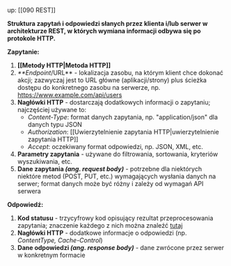 up: [[090 REST]]

**Struktura zapytań i odpowiedzi słanych przez klienta i/lub serwer w architekturze REST, w których wymiana informacji odbywa się po protokole HTTP.**

**Zapytanie:**
1. **[[Metody HTTP|Metoda HTTP]]**
2. _**Endpoint_/URL** - lokalizacja zasobu, na którym klient chce dokonać akcji; zazwyczaj jest to URL główne (aplikacji/strony) plus ścieżka dostępu do konkretnego zasobu na serwerze, np. https://www.example.com/api/users
3. **Nagłówki HTTP** - dostarczają dodatkowych informacji o zapytaniu; najczęściej używane to:
	- _Content-Type_: format danych zapytania, np. "application/json" dla danych typu JSON
	- _Authorization_: [[Uwierzytelnienie zapytania HTTP|uwierzytelnienie zapytania HTTP]]
	- _Accept_: oczekiwany format odpowiedzi, np. JSON, XML, etc.
4. **Parametry zapytania** - używane do filtrowania, sortowania, kryteriów wyszukiwania, etc.
5. **Dane zapytania _(ang. request body)_** - potrzebne dla niektórych niektóre metod (POST, PUT, etc.) wymagających wysłania danych na serwer; format danych może być różny i zależy od wymagań API serwera

**Odpowiedź:**
1. **Kod statusu** - trzycyfrowy kod opisujący rezultat przeprocesowania zapytania; znaczenie każdego z nich można znaleźć [tutaj](https://developer.mozilla.org/en-US/docs/Web/HTTP/Status)
2. **Nagłówki HTTP** - dodatkowe informacje o odpowiedzi (np. _ContentType, Cache-Control_)
3. **Dane odpowiedzi _(ang. response body)_** - dane zwrócone przez serwer w konkretnym formacie
